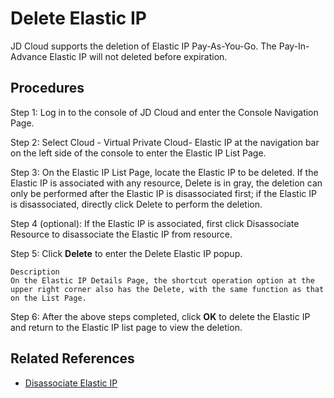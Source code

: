# Delete Elastic IP

JD Cloud supports the deletion of Elastic IP Pay-As-You-Go. The Pay-In-Advance Elastic IP will not deleted before expiration.

## Procedures
Step 1: Log in to the console of JD Cloud and enter the Console Navigation Page.

Step 2: Select Cloud - Virtual Private Cloud- Elastic IP at the navigation bar on the left side of the console to enter the Elastic IP List Page.

Step 3: On the Elastic IP List Page, locate the Elastic IP to be deleted. If the Elastic IP is associated with any resource, Delete is in gray, the deletion can only be performed after the Elastic IP is disassociated first; if the Elastic IP is disassociated, directly click Delete to perform the deletion.

Step 4 (optional): If the Elastic IP is associated, first click Disassociate Resource to disassociate the Elastic IP from resource.

Step 5: Click **Delete** to enter the Delete Elastic IP popup.

	Description
	On the Elastic IP Details Page, the shortcut operation option at the upper right corner also has the Delete, with the same function as that on the List Page.

Step 6: After the above steps completed, click **OK** to delete the Elastic IP and return to the Elastic IP list page to view the deletion.

## Related References

- [Disassociate Elastic IP](./Disassociate-Elastic-IP.md)


